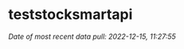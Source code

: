 
<!-- README.md is generated from README.Rmd. Please edit that file -->

# teststocksmartapi

*Date of most recent data pull: 2022-12-15, 11:27:55*
